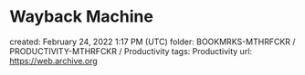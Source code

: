 # Wayback Machine

created: February 24, 2022 1:17 PM (UTC)
folder: BOOKMRKS-MTHRFCKR / PRODUCTIVITY-MTHRFCKR / Productivity
tags: Productivity
url: https://web.archive.org